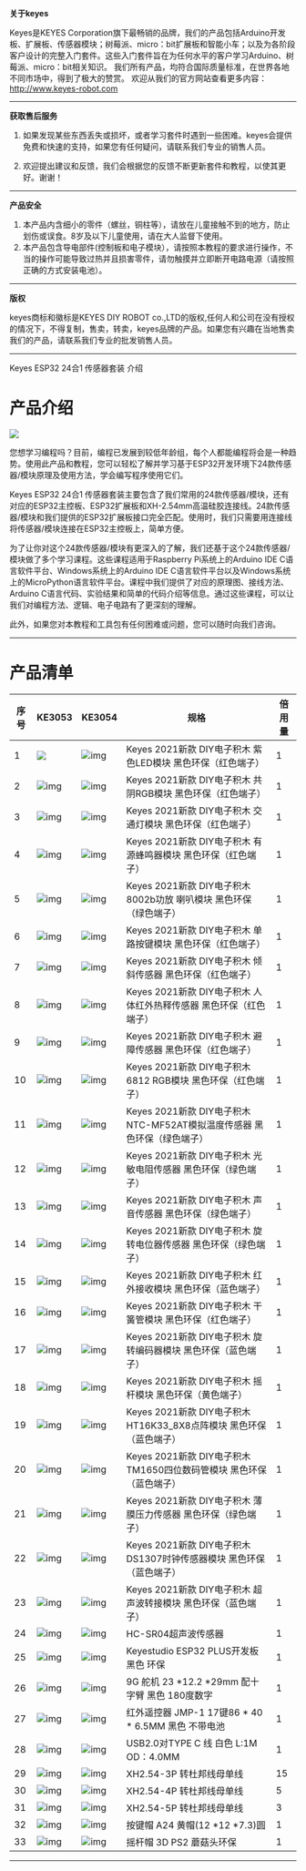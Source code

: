 
**关于keyes**

Keyes是KEYES Corporation旗下最畅销的品牌，我们的产品包括Arduino开发板、扩展板、传感器模块；树莓派、micro：bit扩展板和智能小车；以及为各阶段客户设计的完整入门套件。这些入门套件旨在为任何水平的客户学习Arduino、树莓派、micro：bit相关知识。
我们所有产品，均符合国际质量标准，在世界各地不同市场中，得到了极大的赞赏。 
欢迎从我们的官方网站查看更多内容：
http://www.keyes-robot.com

---

**获取售后服务**

1. 如果发现某些东西丢失或损坏，或者学习套件时遇到一些困难。keyes会提供免费和快速的支持，如果您有任何疑问，请联系我们专业的销售人员。

2. 欢迎提出建议和反馈，我们会根据您的反馈不断更新套件和教程，以使其更好。谢谢！

---

**产品安全**                               

1. 本产品内含细小的零件（螺丝，铜柱等），请放在儿童接触不到的地方，防止划伤或误食。8岁及以下儿童使用，请在大人监督下使用。
2. 本产品包含导电部件(控制板和电子模块），请按照本教程的要求进行操作，不当的操作可能导致过热并且损害零件，请勿触摸并立即断开电路电源（请按照正确的方式安装电池）。

---

**版权**

keyes商标和徽标是KEYES DIY ROBOT co.,LTD的版权,任何人和公司在没有授权的情况下，不得复制，售卖，转卖，keyes品牌的产品。如果您有兴趣在当地售卖我们的产品，请联系我们专业的批发销售人员。

---

Keyes ESP32 24合1 传感器套装 介绍

# 产品介绍

![](media/image-20230515100408538.png)

您想学习编程吗？目前，编程已发展到较低年龄组，每个人都能编程将会是一种趋势。使用此产品和教程，您可以轻松了解并学习基于ESP32开发环境下24款传感器/模块原理及使用方法，学会编写程序使用它们。

Keyes ESP32 24合1 传感器套装主要包含了我们常用的24款传感器/模块，还有对应的ESP32主控板、ESP32扩展板和XH-2.54mm高温硅胶连接线。24款传感器/模块和我们提供的ESP32扩展板接口完全匹配。使用时，我们只需要用连接线将传感器/模块连接在ESP32主控板上，简单方便。

为了让你对这个24款传感器/模块有更深入的了解，我们还基于这个24款传感器/模块做了多个学习课程。这些课程适用于Raspberry Pi系统上的Arduino IDE C语言软件平台、Windows系统上的Arduino IDE C语言软件平台以及Windows系统上的MicroPython语言软件平台。课程中我们提供了对应的原理图、接线方法、Arduino C语言代码、实验结果和简单的代码介绍等信息。通过这些课程，可以让我们对编程方法、逻辑、电子电路有了更深刻的理解。       

此外，如果您对本教程和工具包有任何困难或问题，您可以随时向我们咨询。

---

# 产品清单

| 序号 | KE3053                  | KE3054                  | 规格                                                         | 倍用量 |
| ---- | ----------------------- | ----------------------- | ------------------------------------------------------------ | ------ |
| 1    | ![](media/wps1.jpg)     | ![img](media/wps2.jpg)  | Keyes 2021新款 DIY电子积木 紫色LED模块 黑色环保（红色端子）  | 1      |
| 2    | ![img](media/wps3.jpg)  | ![img](media/wps4.jpg)  | Keyes 2021新款 DIY电子积木 共阴RGB模块 黑色环保（红色端子）  | 1      |
| 3    | ![img](media/wps5.jpg)  | ![img](media/wps6.jpg)  | Keyes 2021新款 DIY电子积木 交通灯模块 黑色环保（红色端子）   | 1      |
| 4    | ![img](media/wps7.jpg)  | ![img](media/wps8.jpg)  | Keyes 2021新款 DIY电子积木 有源蜂鸣器模块 黑色环保（红色端子） | 1      |
| 5    | ![img](media/wps9.jpg)  | ![img](media/wps10.jpg) | Keyes 2021新款 DIY电子积木 8002b功放 喇叭模块 黑色环保（绿色端子） | 1      |
| 6    | ![img](media/wps11.jpg) | ![img](media/wps12.jpg) | Keyes 2021新款 DIY电子积木 单路按键模块 黑色环保（红色端子） | 1      |
| 7    | ![img](media/wps13.jpg) | ![img](media/wps14.jpg) | Keyes 2021新款 DIY电子积木 倾斜传感器 黑色环保（红色端子）   | 1      |
| 8    | ![img](media/wps15.jpg) | ![img](media/wps16.jpg) | Keyes 2021新款 DIY电子积木 人体红外热释传感器 黑色环保（红色端子） | 1      |
| 9    | ![img](media/wps17.jpg) | ![img](media/wps18.jpg) | Keyes 2021新款 DIY电子积木 避障传感器 黑色环保（红色端子）   | 1      |
| 10   | ![img](media/wps19.jpg) | ![img](media/wps20.jpg) | Keyes 2021新款 DIY电子积木 6812 RGB模块 黑色环保（红色端子） | 1      |
| 11   | ![img](media/wps21.jpg) | ![img](media/wps22.jpg) | Keyes 2021新款 DIY电子积木 NTC-MF52AT模拟温度传感器 黑色环保（绿色端子） | 1      |
| 12   | ![img](media/wps23.jpg) | ![img](media/wps24.jpg) | Keyes 2021新款 DIY电子积木 光敏电阻传感器 黑色环保（绿色端子） | 1      |
| 13   | ![img](media/wps25.jpg) | ![img](media/wps26.jpg) | Keyes 2021新款 DIY电子积木 声音传感器 黑色环保（绿色端子）   | 1      |
| 14   | ![img](media/wps27.jpg) | ![img](media/wps28.jpg) | Keyes 2021新款 DIY电子积木 旋转电位器传感器 黑色环保（绿色端子） | 1      |
| 15   | ![img](media/wps29.jpg) | ![img](media/wps30.jpg) | Keyes 2021新款 DIY电子积木 红外接收模块 黑色环保（蓝色端子） | 1      |
| 16   | ![img](media/wps31.jpg) | ![img](media/wps32.jpg) | Keyes 2021新款 DIY电子积木 干簧管模块 黑色环保（红色端子）   | 1      |
| 17   | ![img](media/wps33.jpg) | ![img](media/wps34.jpg) | Keyes 2021新款 DIY电子积木 旋转编码器模块 黑色环保（蓝色端子） | 1      |
| 18   | ![img](media/wps35.jpg) | ![img](media/wps36.jpg) | Keyes 2021新款 DIY电子积木 摇杆模块 黑色环保（黄色端子）     | 1      |
| 19   | ![img](media/wps37.jpg) | ![img](media/wps38.jpg) | Keyes 2021新款 DIY电子积木 HT16K33_8X8点阵模块 黑色环保（蓝色端子） | 1      |
| 20   | ![img](media/wps39.jpg) | ![img](media/wps40.jpg) | Keyes 2021新款 DIY电子积木 TM1650四位数码管模块 黑色环保（蓝色端子） | 1      |
| 21   | ![img](media/wps41.jpg) | ![img](media/wps42.jpg) | Keyes 2021新款 DIY电子积木 薄膜压力传感器 黑色环保（绿色端子） | 1      |
| 22   | ![img](media/wps43.jpg) | ![img](media/wps44.jpg) | Keyes 2021新款 DIY电子积木 DS1307时钟传感器模块 黑色环保（蓝色端子） | 1      |
| 23   | ![img](media/wps45.jpg) | ![img](media/wps46.jpg) | Keyes 2021新款 DIY电子积木 超声波转接模块 黑色环保（蓝色端子） | 1      |
| 24   | ![img](media/wps47.jpg) | ![img](media/wps48.jpg) | HC-SR04超声波传感器                                          | 1      |
| 25   | ![img](media/wps49.jpg) | ![img](media/wps50.jpg) | Keyestudio ESP32 PLUS开发板 黑色 环保                        | 1      |
| 26   | ![img](media/wps51.jpg) | ![img](media/wps52.jpg) | 9G 舵机 23 *12.2 *29mm 配十字臂 黑色 180度数字               | 1      |
| 27   | ![img](media/wps53.jpg) | ![img](media/wps54.jpg) | 红外遥控器 JMP-1 17键86 * 40 * 6.5MM 黑色 不带电池           | 1      |
| 28   | ![img](media/wps55.jpg) | ![img](media/wps56.jpg) | USB2.0对TYPE C 线 白色 L:1M OD：4.0MM                        | 1      |
| 29   | ![img](media/wps57.jpg) | ![img](media/wps58.jpg) | XH2.54-3P 转杜邦线母单线                                     | 15     |
| 30   | ![img](media/wps59.jpg) | ![img](media/wps60.jpg) | XH2.54-4P 转杜邦线母单线                                     | 5      |
| 31   | ![img](media/wps61.jpg) | ![img](media/wps62.jpg) | XH2.54-5P 转杜邦线母单线                                     | 3      |
| 32   | ![img](media/wps63.jpg) | ![img](media/wps64.jpg) | 按键帽 A24 黄帽(12 *12 *7.3)圆                               | 1      |
| 33   | ![img](media/wps65.jpg) | ![img](media/wps66.jpg) | 摇杆帽 3D PS2 蘑菇头环保                                     | 1      |

---










